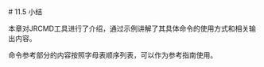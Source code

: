 <a name="11.5">
# 11.5 小结

本章对JRCMD工具进行了介绍，通过示例讲解了其具体命令的使用方式和相关输出内容。

命令参考部分的内容按照字母表顺序列表，可以作为参考指南使用。
